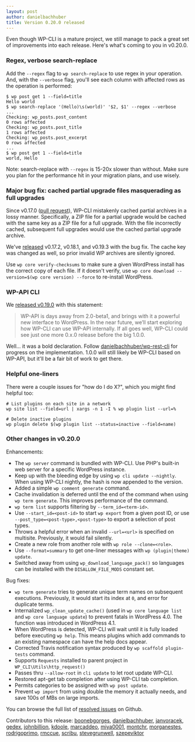 ```yaml
---
layout: post
author: danielbachhuber
title: Version 0.20.0 released
---
```


Even though WP-CLI is a mature project, we still manage to pack a great set of improvements into each release. Here's what's coming to you in v0.20.0.

### Regex, verbose search-replace

Add the `--regex` flag to `wp search-replace` to use regex in your operation. And, with the `--verbose` flag, you'll see each column with affected rows as the operation is performed:

    $ wp post get 1 --field=title
    Hello world
    $ wp search-replace '(Hello)\s(world)' '$2, $1' --regex --verbose
    ...
    Checking: wp_posts.post_content
    0 rows affected
    Checking: wp_posts.post_title
    1 rows affected
    Checking: wp_posts.post_excerpt
    0 rows affected
    ...
    $ wp post get 1 --field=title
    world, Hello

Note: search-replace with `--regex` is 15-20x slower than without. Make sure you plan for the performance hit in your migration plans, and use wisely.

### Major bug fix: cached partial upgrade files masquerading as full upgrades

Since v0.17.0 ([pull request](https://github.com/wp-cli/wp-cli/pull/1320)), WP-CLI mistakenly cached partial archives in a lossy manner. Specifically, a ZIP file for a partial upgrade would be cached with the same key as a ZIP file for a full upgrade. With the file incorrectly cached, subsequent full upgrades would use the cached partial upgrade archive.

We've [released](https://github.com/wp-cli/wp-cli/releases) v0.17.2, v0.18.1, and v0.19.3 with the bug fix. The cache key was changed as well, so prior invalid WP archives are silently ignored.

Use `wp core verify-checksums` to make sure a given WordPress install has the correct copy of each file. If it doesn't verify, use `wp core download --version=$(wp core version) --force` to re-install WordPress.

### WP-API CLI

We [released v0.19.0](http://wp-cli.org/blog/version-0.19.0.html) with this statement:

> WP-API is days away from 2.0-beta1, and brings with it a powerful new interface to WordPress. In the near future, we’ll start exploring how WP-CLI can use WP-API internally. If all goes well, WP-CLI could see just one more 0.x.0 release before the big 1.0.0.

Well... it was a bold declaration. Follow [danielbachhuber/wp-rest-cli](https://github.com/danielbachhuber/wp-rest-cli) for progress on the implementation. 1.0.0 will still likely be WP-CLI based on WP-API, but it'll be a fair bit of work to get there.

### Helpful one-liners

There were a couple issues for "how do I do X?", which you might find helpful too:

    # List plugins on each site in a network
    wp site list --field=url | xargs -n 1 -I % wp plugin list --url=%
    
    # Delete inactive plugins
    wp plugin delete $(wp plugin list --status=inactive --field=name)


### Other changes in v0.20.0

Enhancements:

* The `wp server` command is bundled with WP-CLI. Use PHP's built-in web server for a specific WordPress instance.
* Keep up with the bleeding edge by using `wp cli update --nightly`. When using WP-CLI nightly, the hash is now appended to the version.
* Added a simple `wp comment generate` command.
* Cache invalidation is deferred until the end of the command when using `wp term generate`. This improves performance of the command.
* `wp term list` supports filtering by `--term_id=<term-id>`.
* Use `--start_id=<post-id>` to start `wp export` from a given post ID, or use `--post_type=<post-type>,<post-type>` to export a selection of post types.
* Throws a helpful error when an invalid `--url=<url>` is specified on multisite. Previously, it would fail silently.
* Create a new role from another role with `wp role --clone=<role>`.
* Use `--format=summary` to get one-liner messages with `wp (plugin|theme) update`.
* Switched away from using `wp_download_language_pack()` so languages can be installed with the `DISALLOW_FILE_MODS` constant set.

Bug fixes:

* `wp term generate` tries to generate unique term names on subsequent executions. Previously, it would start its index at `0`, and error for duplicate terms.
* Internalized `wp_clean_update_cache()` (used in `wp core language list` and `wp core language update`) to prevent fatals in WordPress 4.0. The function was introduced in WordPress 4.1.
* When WordPress is detected, WP-CLI will wait until it is fully loaded before executing `wp help`. This means plugins which add commands to an existing namespace can have the help docs appear.
* Corrected Travis notification syntax produced by `wp scaffold plugin-tests` command.
* Supports `Requests` installed to parent project in `WP_CLI\Utils\http_request()`
* Passes thru `--allow-root` in `cli update` to let root update WP-CLI.
* Restored apt-get tab completion after using WP-CLI tab completion.
* Permits categories to be assigned with `wp post update`.
* Prevent `wp import` from using double the memory it actually needs, and save 100s of MBs on large imports.

You can browse the full list of [resolved issues](https://github.com/wp-cli/wp-cli/issues?q=milestone%3A0.20.0+is%3Aclosed) on Github.

Contributors to this release: [boonebgorges](https://github.com/boonebgorges), [danielbachhuber](https://github.com/danielbachhuber), [janvoracek](https://github.com/janvoracek), [gedex](https://github.com/gedex), [johnbillion](https://github.com/johnbillion), [kdoole](https://github.com/kdoole), [marcaddeo](https://github.com/marcaddeo), [miya0001](https://github.com/miya0001), [montchr](https://github.com/montchr), [morganestes](https://github.com/morganestes), [rodrigoprimo](https://github.com/rodrigoprimo), [rmccue](https://github.com/rmccue), [scribu](https://github.com/scribu), [stevegrunwell](https://github.com/stevegrunwell), [szepeviktor](https://github.com/szepeviktor)
